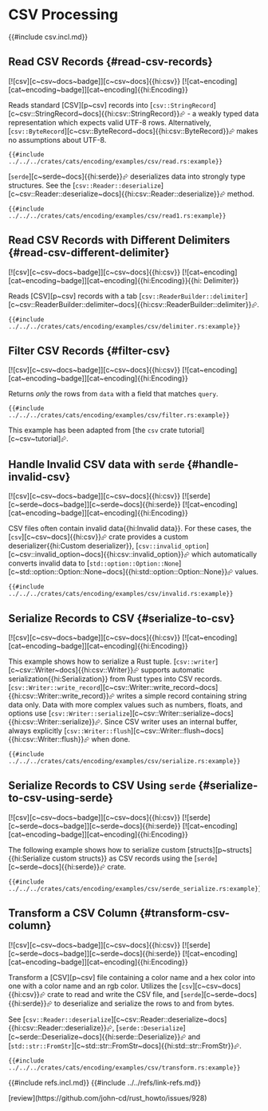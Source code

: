 # CSV Processing

{{#include csv.incl.md}}

## Read CSV Records {#read-csv-records}

[![csv][c~csv~docs~badge]][c~csv~docs]{{hi:csv}} [![cat~encoding][cat~encoding~badge]][cat~encoding]{{hi:Encoding}}

Reads standard [CSV][p~csv] records into [`csv::StringRecord`][c~csv::StringRecord~docs]{{hi:csv::StringRecord}}⮳ - a weakly typed data representation which expects valid UTF-8 rows. Alternatively,
[`csv::ByteRecord`][c~csv::ByteRecord~docs]{{hi:csv::ByteRecord}}⮳ makes no assumptions about UTF-8.

```rust,editable
{{#include ../../../crates/cats/encoding/examples/csv/read.rs:example}}
```

[`serde`][c~serde~docs]{{hi:serde}}⮳ deserializes data into strongly type structures. See the [`csv::Reader::deserialize`][c~csv::Reader::deserialize~docs]{{hi:csv::Reader::deserialize}}⮳ method.

```rust,editable
{{#include ../../../crates/cats/encoding/examples/csv/read1.rs:example}}
```

## Read CSV Records with Different Delimiters {#read-csv-different-delimiter}

[![csv][c~csv~docs~badge]][c~csv~docs]{{hi:csv}} [![cat~encoding][cat~encoding~badge]][cat~encoding]{{hi:Encoding}}{{hi: Delimiter}}

Reads [CSV][p~csv] records with a tab [`csv::ReaderBuilder::delimiter`][c~csv::ReaderBuilder::delimiter~docs]{{hi:csv::ReaderBuilder::delimiter}}⮳.

```rust,editable
{{#include ../../../crates/cats/encoding/examples/csv/delimiter.rs:example}}
```

## Filter CSV Records {#filter-csv}

[![csv][c~csv~docs~badge]][c~csv~docs]{{hi:csv}} [![cat~encoding][cat~encoding~badge]][cat~encoding]{{hi:Encoding}}

Returns _only_ the rows from `data` with a field that matches `query`.

```rust,editable
{{#include ../../../crates/cats/encoding/examples/csv/filter.rs:example}}
```

This example has been adapted from [the `csv` crate tutorial][c~csv~tutorial]⮳.

## Handle Invalid CSV data with `serde` {#handle-invalid-csv}

[![csv][c~csv~docs~badge]][c~csv~docs]{{hi:csv}} [![serde][c~serde~docs~badge]][c~serde~docs]{{hi:serde}} [![cat~encoding][cat~encoding~badge]][cat~encoding]{{hi:Encoding}}

CSV files often contain invalid data{{hi:Invalid data}}. For these cases, the [`csv`][c~csv~docs]{{hi:csv}}⮳ crate provides a custom deserializer{{hi:Custom deserializer}}, [`csv::invalid_option`][c~csv::invalid_option~docs]{{hi:csv::invalid_option}}⮳ which automatically converts invalid data to [`std::option::Option::None`][c~std::option::Option::None~docs]{{hi:std::option::Option::None}}⮳ values.

```rust,editable
{{#include ../../../crates/cats/encoding/examples/csv/invalid.rs:example}}
```

## Serialize Records to CSV {#serialize-to-csv}

[![csv][c~csv~docs~badge]][c~csv~docs]{{hi:csv}} [![cat~encoding][cat~encoding~badge]][cat~encoding]{{hi:Encoding}}

This example shows how to serialize a Rust tuple. [`csv::writer`][c~csv::Writer~docs]{{hi:csv::Writer}}⮳ supports automatic serialization{{hi:Serialization}} from Rust types into CSV records. [`csv::Writer::write_record`][c~csv::Writer::write_record~docs]{{hi:csv::Writer::write_record}}⮳ writes a simple record containing string data only. Data with more complex values such as numbers, floats, and options use [`csv::Writer::serialize`][c~csv::Writer::serialize~docs]{{hi:csv::Writer::serialize}}⮳. Since CSV writer uses an internal buffer, always explicitly [`csv::Writer::flush`][c~csv::Writer::flush~docs]{{hi:csv::Writer::flush}}⮳ when done.

```rust,editable
{{#include ../../../crates/cats/encoding/examples/csv/serialize.rs:example}}
```

## Serialize Records to CSV Using `serde` {#serialize-to-csv-using-serde}

[![csv][c~csv~docs~badge]][c~csv~docs]{{hi:csv}} [![serde][c~serde~docs~badge]][c~serde~docs]{{hi:serde}} [![cat~encoding][cat~encoding~badge]][cat~encoding]{{hi:Encoding}}

The following example shows how to serialize custom [structs][p~structs]{{hi:Serialize custom structs}} as CSV records using the [`serde`][c~serde~docs]{{hi:serde}}⮳ crate.

```rust,editable
{{#include ../../../crates/cats/encoding/examples/csv/serde_serialize.rs:example}}
```

## Transform a CSV Column {#transform-csv-column}

[![csv][c~csv~docs~badge]][c~csv~docs]{{hi:csv}} [![serde][c~serde~docs~badge]][c~serde~docs]{{hi:serde}} [![cat~encoding][cat~encoding~badge]][cat~encoding]{{hi:Encoding}}

Transform a [CSV][p~csv] file containing a color name and a hex color into one with a color name and an rgb color. Utilizes the [`csv`][c~csv~docs]{{hi:csv}}⮳ crate to read and write the CSV file, and [`serde`][c~serde~docs]{{hi:serde}}⮳ to deserialize and serialize the rows to and from bytes.

See [`csv::Reader::deserialize`][c~csv::Reader::deserialize~docs]{{hi:csv::Reader::deserialize}}⮳, [`serde::Deserialize`][c~serde::Deserialize~docs]{{hi:serde::Deserialize}}⮳ and [`std::str::FromStr`][c~std::str::FromStr~docs]{{hi:std::str::FromStr}}⮳.

```rust,editable
{{#include ../../../crates/cats/encoding/examples/csv/transform.rs:example}}
```

{{#include refs.incl.md}}
{{#include ../../refs/link-refs.md}}

<div class="hidden">
[review](https://github.com/john-cd/rust_howto/issues/928)
</div>
